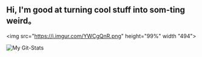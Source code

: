 ## Hi, I'm good at turning cool stuff into som-ting weird。

<img src="https://i.imgur.com/YWCgQnR.png" height="99%" width "494">

![My Git-Stats](https://github-readme-stats.vercel.app/api?username=xzadikdev&show_icons=true&theme=synthwave)
